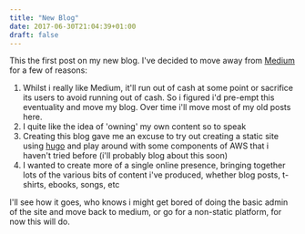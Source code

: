 ```yaml
---
title: "New Blog"
date: 2017-06-30T21:04:39+01:00
draft: false
---
```


This the first post on my new blog. I've decided to move away from [Medium](https://medium.com/@bakedidea) for a few of reasons:

1. Whilst i really like Medium, it'll run out of cash at some point or sacrifice its users to avoid running out of cash. So i figured i'd pre-empt this eventuality and move my blog. Over time i'll move most of my old posts here.
2. I quite like the idea of 'owning' my own content so to speak
3. Creating this blog gave me an excuse to try out creating a static site using [hugo](https://gohugo.io/) and play around with some components of AWS that i haven't tried before (i'll probably blog about this soon)
4. I wanted to create more of a single online presence, bringing together lots of the various bits of content i've produced, whether blog posts, t-shirts, ebooks, songs, etc

I'll see how it goes, who knows i might get bored of doing the basic admin of the site and move back to medium, or go for a non-static platform, for now this will do.